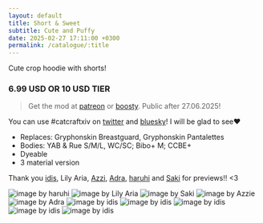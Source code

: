 ```yaml
---
layout: default
title: Short & Sweet
subtitle: Cute and Puffy
date: 2025-02-27 17:11:00 +0300
permalink: /catalogue/:title
---
```


Cute crop hoodie with shorts!

### 6.99 USD OR 10 USD TIER

> Get the mod at [patreon] or [boosty]. Public after 27.06.2025!

You can use #catcraftxiv on [twitter] and [bluesky]! I will be glad to see❤️

- Replaces: Gryphonskin Breastguard, Gryphonskin Pantalettes
- Bodies: YAB & Rue S/M/L, WC/SC; Bibo+ M; CCBE+ 
- Dyeable
- 3 material version

Thank you [idis], Lily Aria, [Azzi], [Adra], [haruhi] and [Saki] for previews!! <3

<img src="/catalogue/assets/images/short-and-sweet/2025-02-27_02-06-09-243_TRUEREALISM_-_Base.jpg" title="image by haruhi"/>
<img src="/catalogue/assets/images/short-and-sweet/TRUEREALISM_-_DT.jpg" title="image by Lily Aria"/>
<img src="/catalogue/assets/images/short-and-sweet/2025-02-27_20-01-00-080_Sakis_Night_Equalizer2.jpg" title="image by Saki"/>
<img src="/catalogue/assets/images/short-and-sweet/ffxiv_dx11_2025-02-26_16-49-12EDITED.jpg" title="image by Azzie"/>
<img src="/catalogue/assets/images/short-and-sweet/ffxiv_dx11_2025-02-26_14-49-11.jpg" title="image by Adra"/>
<img src="/catalogue/assets/images/short-and-sweet/image (1).jpg" title="image by idis"/>
<img src="/catalogue/assets/images/short-and-sweet/ffxiv_dx11_2025-02-26_15-08-25.jpg" title="image by idis"/>
<img src="/catalogue/assets/images/short-and-sweet/image.jpg" title="image by idis"/>
<img src="/catalogue/assets/images/short-and-sweet/ffxiv_dx11_2025-02-27_15-01-24.jpg" title="image by idis"/>
<img src="/catalogue/assets/images/short-and-sweet/cover.jpg" title="image by idis"/>

[twitter]: https://x.com/hashtag/catcraftxiv?src=hashtag_click
[bluesky]: https://bsky.app/hashtag/catcraftxiv
[patreon]:  https://www.patreon.com/posts/short-sweet-123225079
[boosty]: https://boosty.to/miaumori/posts/beb69cad-7517-488d-a688-5d1e2f1f98b3
[idis]: https://x.com/idisxiv
[Azzi]: https://x.com/AzziXiko
[Adra]: https://x.com/yourfav_vierelf
[haruhi]: https://x.com/haruhixiv
[Saki]: https://x.com/PhotosmithSaki
